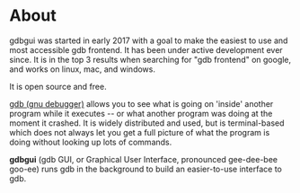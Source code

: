 # About

gdbgui was started in early 2017 with a goal to make the easiest to use and most accessible gdb frontend. It has been under active development ever since. It is in the top 3 results when searching for "gdb frontend" on google, and works on linux, mac, and windows.

It is open source and free.

[gdb (gnu debugger)](https://www.gnu.org/software/gdb/) allows you to see what is going on 'inside' another program while it executes -- or what another program was doing at the moment it crashed. It is widely distributed and used, but is terminal-based which does not always let you get a full picture of what the program is doing without looking up lots of commands.

**gdbgui** (gdb GUI, or Graphical User Interface, pronounced gee-dee-bee goo-ee) runs gdb in the background to build an easier-to-use interface to gdb.


